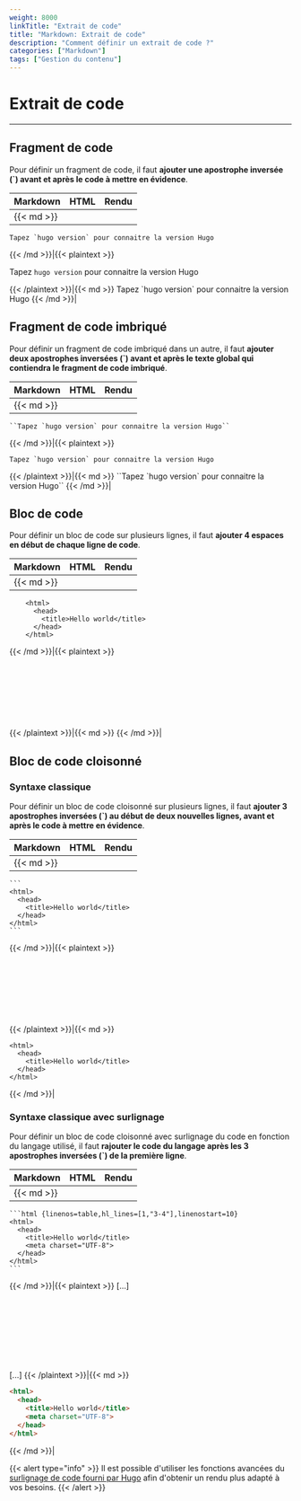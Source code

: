 ```yaml
---
weight: 8000
linkTitle: "Extrait de code"
title: "Markdown: Extrait de code"
description: "Comment définir un extrait de code ?"
categories: ["Markdown"]
tags: ["Gestion du contenu"]
---
```


# Extrait de code
---

## Fragment de code

Pour définir un fragment de code, il faut **ajouter une apostrophe inversée (\`) avant et après le code à mettre en évidence**.

| Markdown | HTML | Rendu |
| -------- | ---- | ----- |
|{{< md >}}
```
Tapez `hugo version` pour connaitre la version Hugo
```
{{< /md >}}|{{< plaintext >}}
<p>Tapez <code>hugo version</code> pour connaitre la version Hugo</p>
{{< /plaintext >}}|{{< md >}}
Tapez `hugo version` pour connaitre la version Hugo
{{< /md >}}|

## Fragment de code imbriqué

Pour définir un fragment de code imbriqué dans un autre, il faut **ajouter deux apostrophes inversées (\`) avant et après le texte global qui contiendra le fragment de code imbriqué**.

| Markdown | HTML | Rendu |
| -------- | ---- | ----- |
|{{< md >}}
```
``Tapez `hugo version` pour connaitre la version Hugo``
```
{{< /md >}}|{{< plaintext >}}
<p><code>Tapez `hugo version` pour connaitre la version Hugo</code></p>
{{< /plaintext >}}|{{< md >}}
``Tapez `hugo version` pour connaitre la version Hugo``
{{< /md >}}|

## Bloc de code

Pour définir un bloc de code sur plusieurs lignes, il faut **ajouter 4 espaces en début de chaque ligne de code**.

| Markdown | HTML | Rendu |
| -------- | ---- | ----- |
|{{< md >}}
```
    <html>
      <head>
        <title>Hello world</title>
      </head>
    </html>
```
{{< /md >}}|{{< plaintext >}}
<pre>
  <code>
    <html>
      <head>
        <title>Hello world</title>
      </head>
    </html>
  </code>
</pre>
{{< /plaintext >}}|{{< md >}}
    <html>
      <head>
        <title>Hello world</title>
      </head>
    </html>
{{< /md >}}|

## Bloc de code cloisonné

### Syntaxe classique

Pour définir un bloc de code cloisonné sur plusieurs lignes, il faut **ajouter 3 apostrophes inversées (\`) au début de deux nouvelles lignes, avant et après le code à mettre en évidence**.

| Markdown | HTML | Rendu |
| -------- | ---- | ----- |
|{{< md >}}
`````````
```
<html>
  <head>
    <title>Hello world</title>
  </head>
</html>
```
`````````
{{< /md >}}|{{< plaintext >}}
<pre>
  <code>
    <html>
      <head>
        <title>Hello world</title>
      </head>
    </html>
  </code>
</pre>
{{< /plaintext >}}|{{< md >}}
```
<html>
  <head>
    <title>Hello world</title>
  </head>
</html>
```
{{< /md >}}|

### Syntaxe classique avec surlignage

Pour définir un bloc de code cloisonné avec surlignage du code en fonction du langage utilisé, il faut **rajouter le code du langage après les 3 apostrophes inversées (\`) de la première ligne**.

| Markdown | HTML | Rendu |
| -------- | ---- | ----- |
|{{< md >}}
`````````
```html {linenos=table,hl_lines=[1,"3-4"],linenostart=10}
<html>
  <head>
    <title>Hello world</title>
    <meta charset="UTF-8">
  </head>
</html>
```
`````````
{{< /md >}}|{{< plaintext >}}
[...]
<pre>
  <code>
    <html>
      <head>
        <title>Hello world</title>
        <meta charset="UTF-8">
      </head>
    </html>
  </code>
</pre>
[...]
{{< /plaintext >}}|{{< md >}}
```html {linenos=table,hl_lines=[1,"3-4"],linenostart=10}
<html>
  <head>
    <title>Hello world</title>
    <meta charset="UTF-8">
  </head>
</html>
```
{{< /md >}}|

{{< alert type="info" >}}
Il est possible d'utiliser les fonctions avancées du [surlignage de code fourni par Hugo](https://gohugo.io/content-management/syntax-highlighting/#highlighting-in-code-fences) afin d'obtenir un rendu plus adapté à vos besoins.
{{< /alert >}}
